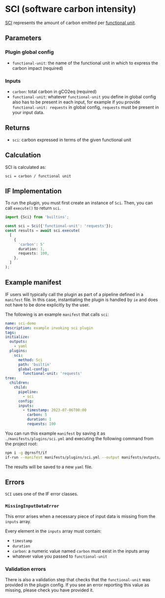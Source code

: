 # SCI (software carbon intensity)

[SCI](https://sci-guide.greensoftware.foundation/) represents the amount of carbon emitted per [functional unit](https://sci-guide.greensoftware.foundation/R/).

## Parameters

### Plugin global config

- `functional-unit`: the name of the functional unit in which to express the carbon impact (required)


### Inputs


- `carbon`: total carbon in gCO2eq (required)
- `functional-unit`: whatever `functional-unit` you define in global config also has to be present in each input, for example if you provide `functional-unit: requests` in global config, `requests` must be present in your input data.

## Returns

- `sci`: carbon expressed in terms of the given functional unit

## Calculation

SCI is calculated as:

```pseudocode
sci = carbon / functional unit
```


## IF Implementation

To run the plugin, you must first create an instance of `Sci`. Then, you can call `execute()` to return `sci`.

```typescript
import {Sci} from 'builtins';

const sci = Sci({'functional-unit': 'requests'});
const results = await sci.execute(
  [
    {
      'carbon': 5'
      duration: 1,
      requests: 100,
    },
  ]
);
```

## Example manifest

IF users will typically call the plugin as part of a pipeline defined in a `manifest` file. In this case, instantiating the plugin is handled by `ie` and does not have to be done explicitly by the user.

The following is an example `manifest` that calls `sci`:

```yaml
name: sci-demo
description: example invoking sci plugin
tags:
initialize:
  outputs:
    - yaml
  plugins:
    sci:
      method: Sci
      path: 'builtin'
      global-config:
        functional-unit: 'requests'
tree:
  children:
    child:
      pipeline:
        - sci
      config:
      inputs:
        - timestamp: 2023-07-06T00:00
          carbon: 5
          duration: 1
          requests: 100
```

You can run this example `manifest` by saving it as `./manifests/plugins/sci.yml` and executing the following command from the project root:

```sh
npm i -g @grnsft/if
if-run --manifest manifests/plugins/sci.yml --output manifests/outputs/sci.yml
```

The results will be saved to a new `yaml` file.

## Errors

`SCI` uses one of the IF error classes.

### `MissingInputDataError`

This error arises when a necessary piece of input data is missing from the `inputs` array.

Every element in the `inputs` array must contain:
- `timestamp`
- `duration`
- `carbon`: a numeric value named `carbon` must exist in the inputs array
- whatever value you passed to `functional-unit`


### Validation errors

There is also a validation step that checks that the `functional-unit` was provided in the plugin config. If you see an error reporting this value as missing, please check you have provided it.

